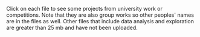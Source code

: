 Click on each file to see some projects from university work or competitions.
Note that they are also group works so other peoples' names are in the files as well.
Other files that include data analysis and exploration are greater than 25 mb and have not been uploaded.

